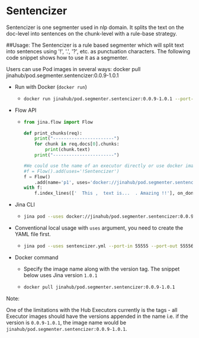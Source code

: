 # Sentencizer

Sentencizer is one segmenter used in nlp domain. It splits the text on the doc-level into sentences on the chunk-level with a rule-base strategy.

##Usage:
The Sentencizer is a rule based segmenter which will split text into sentences using '!', '.', '?', etc. as punctuation characters. The following code snippet shows how to use it as a segmenter.

Users can use Pod images in several ways:
docker pull jinahub/pod.segmenter.sentencizer:0.0.9-1.0.1
- Run with Docker (`docker run`)
  - ```bash
    docker run jinahub/pod.segmenter.sentencizer:0.0.9-1.0.1 --port-in 55555 --port-out 55556
    ```
    
- Flow API
  - ```python
    from jina.flow import Flow
      
    def print_chunks(req):
        print("-----------------------")
        for chunk in req.docs[0].chunks:
            print(chunk.text)
        print("-----------------------")
    
    #We could use the name of an executor directly or use docker image.
    #f = Flow().add(uses='!Sentencizer')
    f = Flow()
        .add(name='p1', uses='docker://jinahub/pod.segmenter.sentencizer:0.0.9-1.0.1', port_in=55555, port_out=55556)
    with f:
        f.index_lines(['  This ,  text is...  . Amazing !!'], on_done=print_chunks)
    ```
    
- Jina CLI
  - ```bash
    jina pod --uses docker://jinahub/pod.segmenter.sentencizer:0.0.9-1.0.1 --port-in 55555 --port-out 55556
    ```
    
- Conventional local usage with `uses` argument, you need to create the YAML file first.
  - ```bash
    jina pod --uses sentencizer.yml --port-in 55555 --port-out 55556
    ```
    
- Docker command

  - Specify the image name along with the version tag. The snippet below uses Jina version `1.0.1`

  - ```bash
    docker pull jinahub/pod.segmenter.sentencizer:0.0.9-1.0.1
    ```
   
 Note:
 
 One of the limitations with the Hub Executors currently is the tags - all Executor images should have the versions appended in the name i.e.
 if the version is `0.0.9-1.0.1`, the image name would be `jinahub/pod.segmenter.sentencizer:0.0.9-1.0.1`.
   
